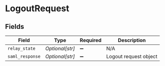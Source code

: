 # LogoutRequest


## Fields

| Field                 | Type                  | Required              | Description           |
| --------------------- | --------------------- | --------------------- | --------------------- |
| `relay_state`         | *Optional[str]*       | :heavy_minus_sign:    | N/A                   |
| `saml_response`       | *Optional[str]*       | :heavy_minus_sign:    | Logout request object |